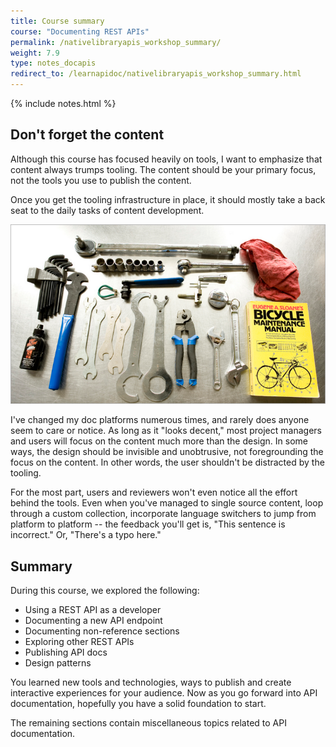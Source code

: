 ```yaml
---
title: Course summary
course: "Documenting REST APIs"
permalink: /nativelibraryapis_workshop_summary/
weight: 7.9
type: notes_docapis
redirect_to: /learnapidoc/nativelibraryapis_workshop_summary.html
---
```


{% include notes.html %}

## Don't forget the content

Although this course has focused heavily on tools, I want to emphasize that content always trumps tooling. The content should be your primary focus, not the tools you use to publish the content.

Once you get the tooling infrastructure in place, it should mostly take a back seat to the daily tasks of content development.

<a href="https://flic.kr/p/QMVMw"><img src="/images_api/toolscontent.png" alt="Dave's Bike Tools, Bri Pettis, Flickr" /></a>

I've changed my doc platforms numerous times, and rarely does anyone seem to care or notice. As long as it "looks decent," most project managers and users will focus on the content much more than the design. In some ways, the design should be invisible and unobtrusive, not foregrounding the focus on the content. In other words, the user shouldn't be distracted by the tooling.

For the most part, users and reviewers won't even notice all the effort behind the tools. Even when you've managed to single source content, loop through a custom collection, incorporate language switchers to jump from platform to platform -- the feedback you'll get is, "This sentence is incorrect." Or, "There's a typo here."

## Summary

During this course, we explored the following:

* Using a REST API as a developer
* Documenting a new API endpoint
* Documenting non-reference sections
* Exploring other REST APIs
* Publishing API docs
* Design patterns

You learned new tools and technologies, ways to publish and create interactive experiences for your audience. Now as you go forward into API documentation, hopefully you have a solid foundation to start.

The remaining sections contain miscellaneous topics related to API documentation.
